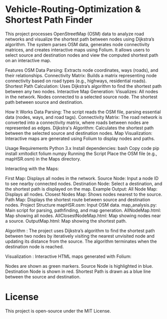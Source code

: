# Vehicle-Routing-Optimization & Shortest Path Finder
This project processes OpenStreetMap (OSM) data to analyze road networks and visualize the shortest path between nodes using Dijkstra’s algorithm. The system parses OSM data, generates node connectivity matrices, and creates interactive maps using Folium. It allows users to select source and destination nodes and view the computed shortest path on an interactive map.

Features
OSM Data Parsing: Extracts node coordinates, ways (roads), and their relationships.
Connectivity Matrix: Builds a matrix representing node connectivity based on road types (e.g., highways, residential roads).
Shortest Path Calculation: Uses Dijkstra’s algorithm to find the shortest path between any two nodes.
Interactive Map Generation: Visualizes:
All nodes in the network.
Nodes connected to a selected source node.
The shortest path between source and destination.


How It Works
Data Parsing: The script reads the OSM file, parsing essential data (nodes, ways, and road tags).
Connectivity Matrix: The road network is converted into a connectivity matrix, where roads between nodes are represented as edges.
Dijkstra's Algorithm: Calculates the shortest path between the selected source and destination nodes.
Map Visualization: Interactive maps are generated using Folium to display nodes and paths.



Usage Requirements
Python 3.x
Install dependencies:
bash
Copy code
pip install xmltodict folium numpy
Running the Script
Place the OSM file (e.g., mapHSR.osm) in the Maps directory.


Interacting with the Maps:

First Map: Displays all nodes in the network.
Source Node: Input a node ID to see nearby connected nodes.
Destination Node: Select a destination, and the shortest path is displayed on the map.
Example Output:
All Node Map: Displays all nodes.
Closest Nodes Map: Shows nodes nearest to the source.
Path Map: Displays the shortest route between source and destination nodes.
Project Structure
mapHSR.osm: Input OSM data.
map_analysis.py: Main script for parsing, pathfinding, and map generation.
AllNodeMap.html: Map showing all nodes.
AllClosestNodeMap.html: Map showing nodes near a source.
OutputMap.html: Map showing the shortest path.


Algorithm :
The project uses Dijkstra’s algorithm to find the shortest path between two nodes by iteratively visiting the nearest unvisited node and updating its distance from the source. The algorithm terminates when the destination node is reached.

Visualization :
Interactive HTML maps generated with Folium:

Nodes are shown as green markers.
Source Node is highlighted in blue.
Destination Node is shown in red.
Shortest Path is drawn as a blue line between the source and destination.



# License
This project is open-source under the MIT License.


